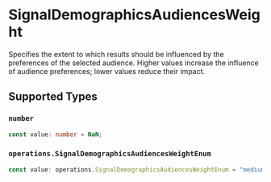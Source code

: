 # SignalDemographicsAudiencesWeight

Specifies the extent to which results should be influenced by the preferences of the selected audience. Higher values increase the influence of audience preferences; lower values reduce their impact.


## Supported Types

### `number`

```typescript
const value: number = NaN;
```

### `operations.SignalDemographicsAudiencesWeightEnum`

```typescript
const value: operations.SignalDemographicsAudiencesWeightEnum = "medium";
```

